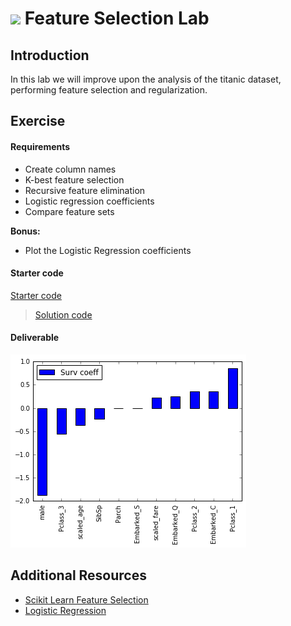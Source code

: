 
# ![](https://ga-dash.s3.amazonaws.com/production/assets/logo-9f88ae6c9c3871690e33280fcf557f33.png) Feature Selection Lab

## Introduction

In this lab we will improve upon the analysis of the titanic dataset, performing feature selection and regularization.

## Exercise

#### Requirements

- Create column names
- K-best feature selection
- Recursive feature elimination
- Logistic regression coefficients
- Compare feature sets

**Bonus:**

- Plot the Logistic Regression coefficients

#### Starter code

[Starter code](code/starter-code/starter-code-4_2.ipynb)
>[Solution code](code/solution-code/solution-code-4_2.ipynb)

#### Deliverable

![Coefficients plot](assets/images/coefficients.png)

## Additional Resources

- [Scikit Learn Feature Selection](http://scikit-learn.org/stable/modules/feature_selection.html)
- [Logistic Regression](http://scikit-learn.org/stable/modules/generated/sklearn.linear_model.LogisticRegression.html)

